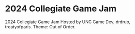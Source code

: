 # 2024 Collegiate Game Jam
 2024 Collegiate Game Jam Hosted by UNC Game Dev, drdrub, treatyofparis. Theme: Out of Order.
